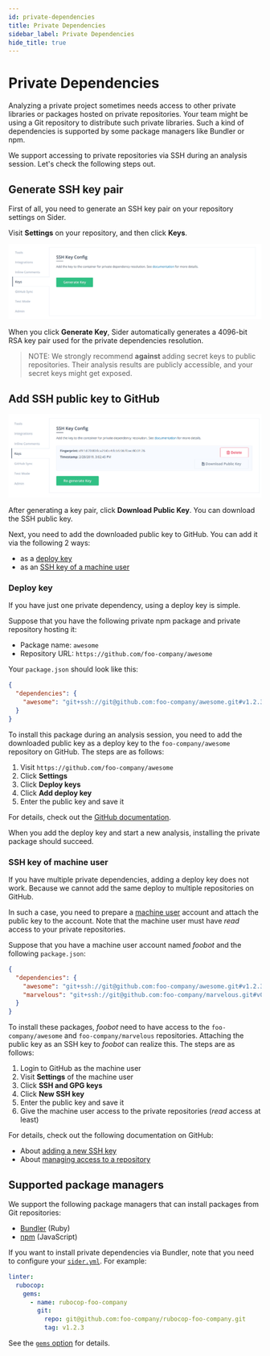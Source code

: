 ```yaml
---
id: private-dependencies
title: Private Dependencies
sidebar_label: Private Dependencies
hide_title: true
---
```


# Private Dependencies

Analyzing a private project sometimes needs access to other private libraries or packages hosted on private repositories.
Your team might be using a Git repository to distribute such private libraries.
Such a kind of dependencies is supported by some package managers like Bundler or npm.

We support accessing to private repositories via SSH during an analysis session.
Let's check the following steps out.

## Generate SSH key pair

First of all, you need to generate an SSH key pair on your repository settings on Sider.

Visit **Settings** on your repository, and then click **Keys**.

![Generate SSH private key](../assets/ssh-key-generate-key.png)

When you click **Generate Key**, Sider automatically generates a 4096-bit RSA key pair used for the private dependencies resolution.

> NOTE: We strongly recommend **against** adding secret keys to public repositories.
> Their analysis results are publicly accessible, and your secret keys might get exposed.

## Add SSH public key to GitHub

![Download SSH public key](../assets/ssh-key-download-key.png)

After generating a key pair, click **Download Public Key**. You can download the SSH public key.

Next, you need to add the downloaded public key to GitHub.
You can add it via the following 2 ways:

- as a [deploy key](#deploy-key)
- as an [SSH key of a machine user](#ssh-key-of-machine-user)

### Deploy key

If you have just one private dependency, using a deploy key is simple.

Suppose that you have the following private npm package and private repository hosting it:

- Package name: `awesome`
- Repository URL: `https://github.com/foo-company/awesome`

Your `package.json` should look like this:

```json
{
  "dependencies": {
    "awesome": "git+ssh://git@github.com:foo-company/awesome.git#v1.2.3"
  }
}
```

To install this package during an analysis session, you need to add the downloaded public key as a deploy key to the `foo-company/awesome` repository on GitHub.
The steps are as follows:

1. Visit `https://github.com/foo-company/awesome`
2. Click **Settings**
3. Click **Deploy keys**
4. Click **Add deploy key**
5. Enter the public key and save it

For details, check out the [GitHub documentation](https://docs.github.com/en/free-pro-team@latest/developers/overview/managing-deploy-keys#deploy-keys).

When you add the deploy key and start a new analysis, installing the private package should succeed.

### SSH key of machine user

If you have multiple private dependencies, adding a deploy key does not work.
Because we cannot add the same deploy to multiple repositories on GitHub.

In such a case, you need to prepare a [machine user](https://docs.github.com/en/free-pro-team@latest/developers/overview/managing-deploy-keys#machine-users) account
and attach the public key to the account.
Note that the machine user must have _read_ access to your private repositories.

Suppose that you have a machine user account named _foobot_ and the following `package.json`:

```json
{
  "dependencies": {
    "awesome": "git+ssh://git@github.com:foo-company/awesome.git#v1.2.3",
    "marvelous": "git+ssh://git@github.com:foo-company/marvelous.git#v0.9.0"
  }
}
```

To install these packages, _foobot_ need to have access to the `foo-company/awesome` and `foo-company/marvelous` repositories.
Attaching the public key as an SSH key to _foobot_ can realize this.
The steps are as follows:

1. Login to GitHub as the machine user
2. Visit **Settings** of the machine user
3. Click **SSH and GPG keys**
4. Click **New SSH key**
5. Enter the public key and save it
6. Give the machine user access to the private repositories (_read_ access at least)

For details, check out the following documentation on GitHub:

- About [adding a new SSH key](https://docs.github.com/en/free-pro-team@latest/github/authenticating-to-github/adding-a-new-ssh-key-to-your-github-account)
- About [managing access to a repository](https://docs.github.com/en/free-pro-team@latest/github/administering-a-repository/managing-teams-and-people-with-access-to-your-repository)

## Supported package managers

We support the following package managers that can install packages from Git repositories:

- [Bundler](https://bundler.io) (Ruby)
- [npm](https://www.npmjs.com) (JavaScript)

If you want to install private dependencies via Bundler, note that you need to configure your [`sider.yml`](../getting-started/custom-configuration.md).
For example:

```yaml
linter:
  rubocop:
    gems:
      - name: rubocop-foo-company
        git:
          repo: git@github.com:foo-company/rubocop-foo-company.git
          tag: v1.2.3
```

See the [`gems` option](../getting-started/custom-configuration.md#install-gems-from-git-repository) for details.

